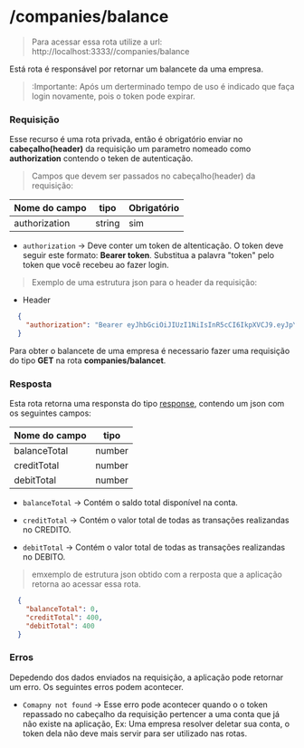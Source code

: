 # /companies/balance

> Para acessar essa rota utilize a url: http://localhost:3333//companies/balance

Está rota é responsável por retornar um balancete da uma empresa.

> :Importante: Após um derterminado tempo de uso é indicado que faça login novamente, pois o token pode expirar.

### Requisição

  Esse recurso é uma rota privada, então é obrigatório enviar no **cabeçalho(header)** da requisição um parametro nomeado como **authorization** contendo o teken de autenticação.

 > Campos que devem ser passados no cabeçalho(header) da requisição:

  Nome do campo  | tipo   | Obrigatório
  -------  | ------ | -----------
  authorization     | string |  sim

  - ```authorization``` -> Deve conter um token de altenticação. O token deve seguir este formato: **Bearer token**. Substitua a palavra "token" pelo token que você recebeu ao fazer login.

  > Exemplo de uma estrutura json para o header da requisição:

  - Header

  ```json
    {
      "authorization": "Bearer eyJhbGciOiJIUzI1NiIsInR5cCI6IkpXVCJ9.eyJpYXQiOjE2MDI5MTYyNzcsImV4cCI6MTYwMjkyMzQ3Nywic3ViIjoiM2M3ZDc3MTUtMzg2MS00N2RmLWE4MTktODU0NTA4YTk3NTczIn0.Hny0UclzxxklnHYMP8FrBX4i4T79U5a2lgBMJMKxzFw"
    }
  ```

  Para obter o balancete de uma empresa é necessario fazer uma requisição do tipo **GET** na rota **companies/balancet**.

### Resposta

Esta rota retorna uma responsta do tipo [response](https://expressjs.com/pt-br/api.html#res), contendo um json com os seguintes campos:

Nome do campo   | tipo
  -------       | ------ |
  balanceTotal  | number |
  creditTotal   | number |
  debitTotal    | number |


  - ```balanceTotal``` -> Contém o saldo total disponível na conta.

  - ```creditTotal``` -> Contém o valor total de todas as transações realizandas no CREDITO.

  - ```debitTotal``` -> Contém o valor total de todas as transações realizandas no DEBITO.

> emxemplo de  estrutura json obtido com a rerposta que a aplicação retorna ao acessar essa rota.

```json
  {
    "balanceTotal": 0,
    "creditTotal": 400,
    "debitTotal": 400
  }
```

### Erros

Depedendo dos dados enviados na requisição, a aplicação pode retornar um erro. Os seguintes erros podem acontecer.

- ```Comapny not found``` -> Esse erro pode acontecer quando o o token repassado no cabeçalho da requisição pertencer a uma conta que já não existe na aplicação, Ex: Uma empresa resolver deletar sua conta, o token dela não deve mais servir para ser utilizado nas rotas.

